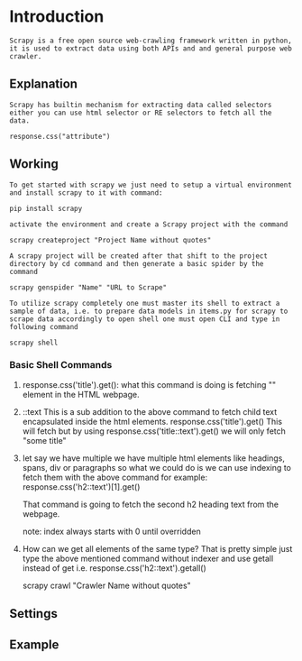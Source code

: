 # Introduction

    Scrapy is a free open source web-crawling framework written in python, it is used to extract data using both APIs and and general purpose web crawler.

## Explanation

    Scrapy has builtin mechanism for extracting data called selectors either you can use html selector or RE selectors to fetch all the data.

    response.css("attribute")

## Working

    To get started with scrapy we just need to setup a virtual environment and install scrapy to it with command:
    
    pip install scrapy
    
    activate the environment and create a Scrapy project with the command

    scrapy createproject "Project Name without quotes"

    A scrapy project will be created after that shift to the project directory by cd command and then generate a basic spider by the command

    scrapy genspider "Name" "URL to Scrape"

    To utilize scrapy completely one must master its shell to extract a sample of data, i.e. to prepare data models in items.py for scrapy to scrape data accordingly to open shell one must open CLI and type in following command

    scrapy shell

### Basic Shell Commands

1. response.css('title').get():
        what this command is doing is fetching "<title> </title>" element in the HTML webpage.

2. ::text
    This is a sub addition to the above command to fetch child text encapsulated inside the html elements.
    response.css('title').get()
    This will fetch <title> some title </title>
    but by using response.css('title::text').get()
    we will only fetch "some title"

3. let say we have multiple we have multiple html elements like headings, spans, div or paragraphs so what we could do is
   we can use indexing to fetch them with the above command for example:
   response.css('h2::text')[1].get()

   That command is going to fetch the second h2 heading text from the webpage.
   
   note: index always starts with 0 until overridden

4. How can we get all elements of the same type?
   That is pretty simple just type the above mentioned command without indexer and use getall instead of get i.e.
   response.css('h2::text').getall()


    scrapy crawl "Crawler Name without quotes"

## Settings

## Example
